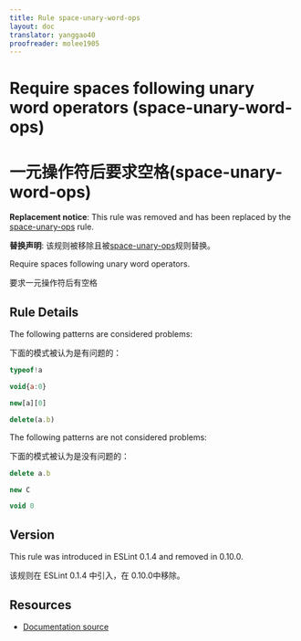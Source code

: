 ```yaml
---
title: Rule space-unary-word-ops
layout: doc
translator: yanggao40
proofreader: molee1905
---
```

<!-- Note: No pull requests accepted for this file. See README.md in the root directory for details. -->

# Require spaces following unary word operators (space-unary-word-ops)

# 一元操作符后要求空格(space-unary-word-ops)

**Replacement notice**: This rule was removed and has been replaced by the [space-unary-ops](space-unary-ops) rule.

**替换声明**: 该规则被移除且被[space-unary-ops](space-unary-ops)规则替换。

Require spaces following unary word operators.

要求一元操作符后有空格

## Rule Details

The following patterns are considered problems:

下面的模式被认为是有问题的：

```js
typeof!a
```

```js
void{a:0}
```

```js
new[a][0]
```

```js
delete(a.b)
```

The following patterns are not considered problems:

下面的模式被认为是没有问题的：

```js
delete a.b
```

```js
new C
```

```js
void 0
```

## Version

This rule was introduced in ESLint 0.1.4 and removed in 0.10.0.

该规则在 ESLint 0.1.4 中引入，在 0.10.0中移除。

## Resources

* [Documentation source](https://github.com/eslint/eslint/tree/master/docs/rules/space-unary-word-ops.md)
